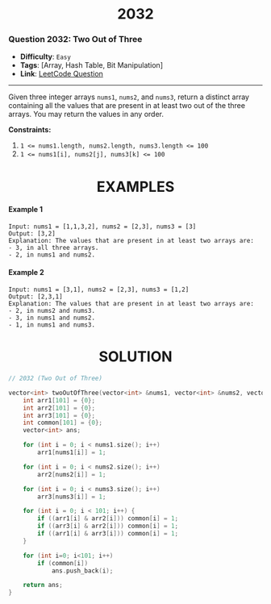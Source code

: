 <h1 align="center">2032</h1>

### Question 2032: Two Out of Three

-   **Difficulty**: `Easy`
-   **Tags**: [Array, Hash Table, Bit Manipulation]
-   **Link**: [LeetCode Question](https://leetcode.com/problems/two-out-of-three/description)

---

Given three integer arrays `nums1`, `nums2`, and `nums3`, return a distinct array containing all the values that are present in at least two out of the three arrays. You may return the values in any order.

**Constraints:**

1. `1 <= nums1.length, nums2.length, nums3.length <= 100`
2. `1 <= nums1[i], nums2[j], nums3[k] <= 100`

<h1 align="center">EXAMPLES</h1>

#### **Example 1**

```
Input: nums1 = [1,1,3,2], nums2 = [2,3], nums3 = [3]
Output: [3,2]
Explanation: The values that are present in at least two arrays are:
- 3, in all three arrays.
- 2, in nums1 and nums2.
```

#### **Example 2**

```
Input: nums1 = [3,1], nums2 = [2,3], nums3 = [1,2]
Output: [2,3,1]
Explanation: The values that are present in at least two arrays are:
- 2, in nums2 and nums3.
- 3, in nums1 and nums2.
- 1, in nums1 and nums3.
```

<h1 align="center">SOLUTION</h1>

```cpp
// 2032 (Two Out of Three)

vector<int> twoOutOfThree(vector<int> &nums1, vector<int> &nums2, vector<int> &nums3) {
    int arr1[101] = {0};
    int arr2[101] = {0};
    int arr3[101] = {0};
    int common[101] = {0};
    vector<int> ans;

    for (int i = 0; i < nums1.size(); i++)
        arr1[nums1[i]] = 1;

    for (int i = 0; i < nums2.size(); i++)
        arr2[nums2[i]] = 1;

    for (int i = 0; i < nums3.size(); i++)
        arr3[nums3[i]] = 1;

    for (int i = 0; i < 101; i++) {
        if ((arr1[i] & arr2[i])) common[i] = 1;
        if ((arr3[i] & arr2[i])) common[i] = 1;
        if ((arr1[i] & arr3[i])) common[i] = 1;
    }

    for (int i=0; i<101; i++)
        if (common[i])
            ans.push_back(i);

    return ans;
}
```
